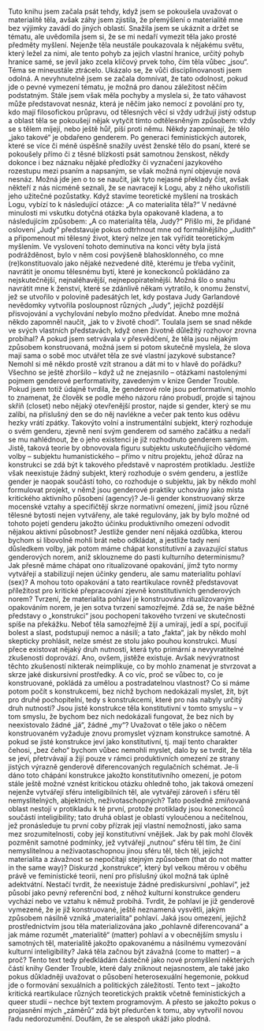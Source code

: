 
Tuto knihu jsem začala psát tehdy, když jsem se pokoušela uvažovat o materialitě těla, avšak záhy jsem zjistila, že přemýšlení o materialitě mne bez výjimky zavádí do jiných oblastí. Snažila jsem se ukáznit a držet se tématu, ale uvědomila jsem si, že se mi nedaří vymezit těla jako prosté předměty myšlení. Nejenže těla neustále poukazovala k nějakému světu, který ležel za nimi, ale tento pohyb za jejich vlastní hranice, určitý pohyb hranice samé, se jevil jako zcela klíčový prvek toho, čím těla vůbec „jsou“. Téma se mineustále ztrácelo. Ukázalo se, že vůči disciplinovanosti jsem odolná. A nevyhnutelně jsem se začala domnívat, že tato odolnost, pokud jde o pevné vymezení tématu, je možná pro danou záležitost něčím podstatným.
Stále jsem však měla pochyby a myslela si, že tato váhavost může představovat nesnáz, která je něčím jako nemocí z povolání pro ty, kdo mají filosofickou průpravu, od tělesných věcí si vždy udržují jistý odstup a oblast těla se pokoušejí nějak vytyčit tímto odtělesněným způsobem: vždy se s tělem míjejí, nebo ještě hůř, píší proti němu. Někdy zapomínají, že tělo „jako takové“ je obdařeno genderem. Po generaci feministických autorek, které se více či méně úspěšně snažily uvést ženské tělo do psaní, které se pokoušely přímo či z těsné blízkosti psát samotnou ženskost, někdy dokonce i bez náznaku nějaké předložky či vyznačení jazykového rozestupu mezi psaním a napsaným, se však možná nyní objevuje nová nesnáz. Možná jde jen o to se naučit, jak tyto nejasné překlady číst, avšak někteří z nás nicméně seznali, že se navracejí k Logu, aby z něho ukořistili jeho užitečné pozůstatky.
Když stavíme teoretické myšlení na troskách Logu, vybízí to k následující otázce: „A co materialita těla?“ V nedávné minulosti mi vskutku dotyčná otázka byla opakovaně kladena, a to následujícím způsobem: „A co materialita těla, Judy?“ Přišlo mi, že přidané oslovení „Judy“ představuje pokus odtrhnout mne od formálnějšího „Judith“ a připomenout mi tělesný život, který nelze jen tak vyřídit teoretickým myšlením. Ve vyslovení tohoto deminutiva na konci věty byla jistá podrážděnost, bylo v něm cosi povýšeně blahosklonného, co mne (re)konstituovalo jako nějaké nezvedené dítě, kterému je třeba vyčinit, navrátit je onomu tělesnému bytí, které je koneckonců pokládáno za nejskutečnější, nejnaléhavější, nejnepopiratelnější. Možná šlo o snahu navrátit mne k ženství, které se zdánlivě někam vytratilo, k onomu ženství, jež se utvořilo v polovině padesátých let, kdy postava Judy Garlandové nevědomky vytvořila posloupnost různých „Judy“, jejichž pozdější přisvojování a vychylování nebylo možno předvídat. Anebo mne možná někdo zapomněl naučit, „jak to v životě chodí“. Toulala jsem se snad někde ve svých vlastních představách, když onen životně důležitý rozhovor zrovna probíhal? A pokud jsem setrvávala v přesvědčení, že těla jsou nějakým způsobem konstruovaná, možná jsem si potom skutečně myslela, že slova mají sama o sobě moc utvářet těla ze své vlastní jazykové substance?
Nemohl si mě někdo prostě vzít stranou a dát mi to v hlavě do pořádku?
Všechno se ještě zhoršilo – když už ne znejasnilo – otázkami nastolenými pojmem genderové performativity, zavedeným v knize Gender Trouble. Pokud jsem totiž údajně tvrdila, že genderové role jsou performativní, mohlo to znamenat, že člověk se podle mého názoru ráno probudí, projde si tajnou skříň (closet) nebo nějaký otevřenější prostor, najde si gender, který se mu zalíbí, na příslušný den se do něj navlékne a večer pak tento kus oděvu hezky vrátí zpátky. Takovýto volní a instrumentální subjekt, který rozhoduje o svém genderu, zjevně není svým genderem od samého začátku a nedaří se mu nahlédnout, že o jeho existenci je již rozhodnuto genderem samým. Jistě, taková teorie by obnovovala figuru subjektu uskutečňujícího vědomé volby – subjektu humanistického – přímo v nitru projektu, jehož důraz na konstrukci se zdá být k takového představě v naprostém protikladu.
Jestliže však neexistuje žádný subjekt, který rozhoduje o svém genderu, a jestliže gender je naopak součástí toho, co rozhoduje o subjektu, jak by někdo mohl formulovat projekt, v němž jsou genderové praktiky uchovány jako místa kritického aktivního působení (agency)? Je-li gender konstruovaný skrze mocenské vztahy a specifičtějí skrze normativní omezení, jimiž jsou různé tělesné bytosti nejen vytvářeny, ale také regulovány, jak by bylo možné od tohoto pojetí genderu jakožto účinku produktivního omezení odvodit nějakou aktivní působnost? Jestliže gender není nějaká ozdůbka, kterou bychom si libovolně mohli brát nebo odkládat, a jestliže tady není důsledkem volby, jak potom máme chápat konstitutivní a zavazující status genderových norem, aniž sklouzneme do pasti kulturního determinismu? Jak přesně máme chápat ono ritualizované opakování, jímž tyto normy vytvářejí a stabilizují nejen účinky genderu, ale samu materialitu pohlaví (sex)?  A mohou toto opakování a tato reartikulace rovněž představovat příležitost pro kritické přepracování zjevně konstitutivních genderových norem?
Tvrzení, že materialita pohlaví je konstruována ritualizovaným opakováním norem, je jen sotva tvrzení samozřejmé. Zdá se, že naše běžné představy o „konstrukci“ jsou pochopení takového tvrzení ve skutečnosti spíše na překážku. Neboť těla samozřejmě žijí a umírají, jedí a spí, pociťují bolest a slast, podstupují nemoc a násilí; a tato „fakta“, jak by někdo mohl skepticky prohlásit, nelze smést ze stolu jako pouhou konstrukci. Musí přece existovat nějaký druh nutnosti, která tyto primární a nevyvratitelné zkušenosti doprovází. Ano, ovšem, jistěže existuje. Avšak nevývratnost těchto zkušeností nikterak neimplikuje, co by mohlo znamenat je stvrzovat a skrze jaké diskursivní prostředky. A co víc, proč se vůbec to, co je konstruované, pokládá za umělou a postradatelnou vlastnost? Co si máme potom počít s konstrukcemi, bez nichž bychom nedokázali myslet, žít, být pro druhé pochopitelní, tedy s konstrukcemi, které pro nás nabyly určitý druh nutnosti? Jsou jisté konstrukce těla konstitutivní v tomto smyslu – v tom smyslu, že bychom bez nich nedokázali fungovat, že bez nich by neexistovalo žádné „já“, žádné „my“? Uvažovat o těle jako o něčem konstruovaném vyžaduje znovu promyslet význam konstrukce samotné. A pokud se jisté konstrukce jeví jako konstitutivní, tj. mají tento charakter čehosi, „bez čeho“ bychom vůbec nemohli myslet, dalo by se tvrdit, že těla se jeví, přetrvávají a žijí pouze v rámci produktivních omezení ze strany jistých výrazně genderově diferencovaných regulačních schémat.
Je-li dáno toto chápání konstrukce jakožto konstitutivního omezení, je potom stále ještě možné vznést kritickou otázku ohledně toho, jak taková omezení nejenže vytvářejí sféru inteligibilních těl, ale vytvářejí zároveň i sféru těl nemyslitelných, abjektních, neživotaschopných? Tato posledně zmiňovaná oblast nestojí v protikladu k té první, protože protiklady jsou koneckonců součástí inteligibility; tato druhá oblast je oblastí vyloučenou a nečitelnou, jež pronásleduje tu první coby přízrak její vlastní nemožnosti, jako sama mez srozumitelnosti, coby její konstitutivní vnějšek. Jak by pak mohl člověk pozměnit samotné podmínky, jež vytvářejí „nutnou“ sféru těl tím, že činí nemyslitelnou a neživaotaschopnou jinou sféru těl, těch těl, jejichž materialita a závažnost se nepočítají stejným způsobem (that do not matter in the same way)?
Diskurzd „konstrukce“, který byl velkou měrou v oběhu právě ve feministické teorii, není pro příslušný úkol možná tak úplně adektvátní. Nestačí tvrdit, že neexistuje žádné prediskursivní „pohlaví“, jež působí jako pevný referenční bod, z něhož kulturní konstrukce genderu vychází nebo ve vztahu k němuž probíhá. Tvrdit, že pohlaví je již genderově vymezené, že je již konstruované, ještě neznamená vysvětli, jakým způsobem násilně vzniká „materialita“ pohlaví. Jaká jsou omezení, jejichž prostřednictvím jsou těla materializována jako „pohlavně diferencovaná“ a jak máme rozumět „materialitě“ (matter) pohlaví a v obecnějším smyslu i samotných těl, materialitě jakožto opakovanému a násilnému vymezování kulturní inteligibility? Jaká těla začnou být závažná (come to matter) – a proč?
Tento text tedy předkládám částečně jako nové promyšlení některých částí knihy Gender Trouble, které daly zniknout nejasnostem, ale také jako pokus důkladněji uvažovat o působení heterosexuální hegemonie, pokkud jde o formování sexuálních a politických záležitostí. Tento text – jakožto kritická reartikulace různých teoretických praktik včetně feministických a queer studií – nechce být textem programovým. A přesto se jakožto pokus o projasnění mých „záměrů“ zdá být předurčen k tomu, aby vytvořil novou řadu nedorozumění. Doufám, že se alespoň ukáží jako plodná.
